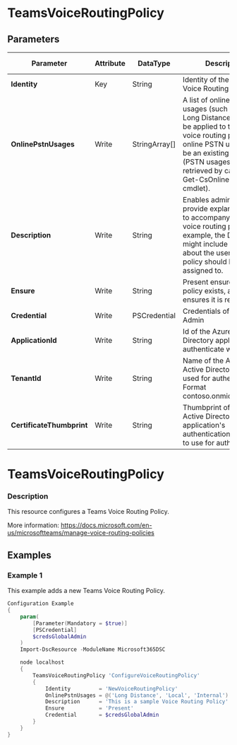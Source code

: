 ﻿# TeamsVoiceRoutingPolicy

## Parameters

| Parameter | Attribute | DataType | Description | Allowed Values |
| --- | --- | --- | --- | --- |
| **Identity** | Key | String | Identity of the Teams Voice Routing Policy. ||
| **OnlinePstnUsages** | Write | StringArray[] | A list of online PSTN usages (such as Local or Long Distance) that can be applied to this online voice routing policy. The online PSTN usage must be an existing usage (PSTN usages can be retrieved by calling the Get-CsOnlinePstnUsage cmdlet). ||
| **Description** | Write | String | Enables administrators to provide explanatory text to accompany an online voice routing policy. For example, the Description might include information about the users the policy should be assigned to. ||
| **Ensure** | Write | String | Present ensures the policy exists, absent ensures it is removed. |Present, Absent|
| **Credential** | Write | PSCredential | Credentials of the Teams Admin ||
| **ApplicationId** | Write | String | Id of the Azure Active Directory application to authenticate with. ||
| **TenantId** | Write | String | Name of the Azure Active Directory tenant used for authentication. Format contoso.onmicrosoft.com ||
| **CertificateThumbprint** | Write | String | Thumbprint of the Azure Active Directory application's authentication certificate to use for authentication. ||


# TeamsVoiceRoutingPolicy

### Description

This resource configures a Teams Voice Routing Policy.

More information: https://docs.microsoft.com/en-us/microsoftteams/manage-voice-routing-policies

## Examples

### Example 1

This example adds a new Teams Voice Routing Policy.

```powershell
Configuration Example
{
    param(
        [Parameter(Mandatory = $true)]
        [PSCredential]
        $credsGlobalAdmin
    )
    Import-DscResource -ModuleName Microsoft365DSC

    node localhost
    {
        TeamsVoiceRoutingPolicy 'ConfigureVoiceRoutingPolicy'
        {
            Identity         = 'NewVoiceRoutingPolicy'
            OnlinePstnUsages = @('Long Distance', 'Local', 'Internal')
            Description      = 'This is a sample Voice Routing Policy'
            Ensure           = 'Present'
            Credential       = $credsGlobalAdmin
        }
    }
}
```

